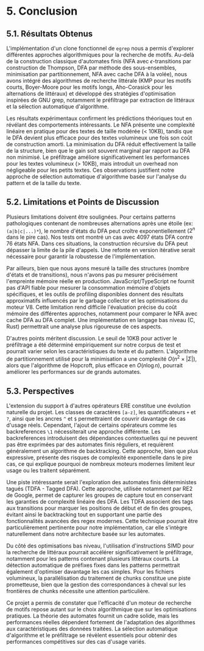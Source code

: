 # 5. Conclusion

## 5.1. Résultats Obtenus

L'implémentation d'un clone fonctionnel de `egrep` nous a permis d'explorer différentes approches algorithmiques pour la recherche de motifs. Au-delà de la construction classique d'automates finis (NFA avec $\epsilon$-transitions par construction de Thompson, DFA par méthode des sous-ensembles, minimisation par partitionnement, NFA avec cache DFA à la volée), nous avons intégré des algorithmes de recherche littérale (KMP pour les motifs courts, Boyer-Moore pour les motifs longs, Aho-Corasick pour les alternations de littéraux) et développé des stratégies d'optimisation inspirées de GNU grep, notamment le préfiltrage par extraction de littéraux et la sélection automatique d'algorithme.

Les résultats expérimentaux confirment les prédictions théoriques tout en révélant des comportements intéressants. Le NFA présente une complexité linéaire en pratique pour des textes de taille modérée (< 10KB), tandis que le DFA devient plus efficace pour des textes volumineux une fois son coût de construction amorti. La minimisation du DFA réduit effectivement la taille de la structure, bien que le gain soit souvent marginal par rapport au DFA non minimisé. Le préfiltrage améliore significativement les performances pour les textes volumineux (> 10KB), mais introduit un overhead non négligeable pour les petits textes. Ces observations justifient notre approche de sélection automatique d'algorithme basée sur l'analyse du pattern et de la taille du texte.

## 5.2. Limitations et Points de Discussion

Plusieurs limitations doivent être soulignées. Pour certains patterns pathologiques contenant de nombreuses alternations après une étoile (ex: `(a|b|c|...)*`), le nombre d'états du DFA peut croître exponentiellement ($2^n$ dans le pire cas). Nos tests ont montré un cas avec 4097 états DFA contre 76 états NFA. Dans ces situations, la construction récursive du DFA peut dépasser la limite de la pile d'appels. Une refonte en version itérative serait nécessaire pour garantir la robustesse de l'implémentation.

Par ailleurs, bien que nous ayons mesuré la taille des structures (nombre d'états et de transitions), nous n'avons pas pu mesurer précisément l'empreinte mémoire réelle en production. JavaScript/TypeScript ne fournit pas d'API fiable pour mesurer la consommation mémoire d'objets spécifiques, et les outils de profiling disponibles donnent des résultats approximatifs influencés par le garbage collector et les optimisations du moteur V8. Cette limitation rend difficile l'évaluation précise du coût mémoire des différentes approches, notamment pour comparer le NFA avec cache DFA au DFA complet. Une implémentation en langage bas niveau (C, Rust) permettrait une analyse plus rigoureuse de ces aspects.

D'autres points méritent discussion. Le seuil de 10KB pour activer le préfiltrage a été déterminé empiriquement sur notre corpus de test et pourrait varier selon les caractéristiques du texte et du pattern. L'algorithme de partitionnement utilisé pour la minimisation a une complexité $O(n^2 \times |\Sigma|)$, alors que l'algorithme de Hopcroft, plus efficace en $O(n \log n)$, pourrait améliorer les performances sur de grands automates.

## 5.3. Perspectives

L'extension du support à d'autres opérateurs ERE constitue une évolution naturelle du projet. Les classes de caractères `[a-z]`, les quantificateurs `+` et `?`, ainsi que les ancres `^` et `$` permettraient de couvrir davantage de cas d'usage réels. Cependant, l'ajout de certains opérateurs comme les backreferences `\1` nécessiterait une approche différente. Les backreferences introduisent des dépendances contextuelles qui ne peuvent pas être exprimées par des automates finis réguliers, et requièrent généralement un algorithme de backtracking. Cette approche, bien que plus expressive, présente des risques de complexité exponentielle dans le pire cas, ce qui explique pourquoi de nombreux moteurs modernes limitent leur usage ou les traitent séparément.

Une piste intéressante serait l'exploration des automates finis déterministes tagués (TDFA - Tagged DFA). Cette approche, utilisée notamment par RE2 de Google, permet de capturer les groupes de capture tout en conservant les garanties de complexité linéaire des DFA. Les TDFA associent des tags aux transitions pour marquer les positions de début et de fin des groupes, évitant ainsi le backtracking tout en supportant une partie des fonctionnalités avancées des regex modernes. Cette technique pourrait être particulièrement pertinente pour notre implémentation, car elle s'intègre naturellement dans notre architecture basée sur les automates.

Du côté des optimisations bas niveau, l'utilisation d'instructions SIMD pour la recherche de littéraux pourrait accélérer significativement le préfiltrage, notamment pour les patterns contenant plusieurs littéraux courts. La détection automatique de préfixes fixes dans les patterns permettrait également d'optimiser davantage les cas simples. Pour les fichiers volumineux, la parallélisation du traitement de chunks constitue une piste prometteuse, bien que la gestion des correspondances à cheval sur les frontières de chunks nécessite une attention particulière.

Ce projet a permis de constater que l'efficacité d'un moteur de recherche de motifs repose autant sur le choix algorithmique que sur les optimisations pratiques. La théorie des automates fournit un cadre solide, mais les performances réelles dépendent fortement de l'adaptation des algorithmes aux caractéristiques des données traitées. La sélection automatique d'algorithme et le préfiltrage se révèlent essentiels pour obtenir des performances compétitives sur des cas d'usage variés.
